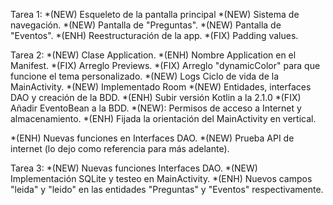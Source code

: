 Tarea 1:
*(NEW) Esqueleto de la pantalla principal
*(NEW) Sistema de navegación.
*(NEW) Pantalla de "Preguntas".
*(NEW) Pantalla de "Eventos".
*(ENH) Reestructuración de la app.
*(FIX) Padding values.

Tarea 2:
*(NEW) Clase Application.
*(ENH) Nombre Application en el Manifest.
*(FIX) Arreglo Previews.
*(FIX) Arreglo "dynamicColor" para que funcione el tema personalizado.
*(NEW) Logs Ciclo de vida de la MainActivity.
*(NEW) Implementado Room
*(NEW) Entidades, interfaces DAO y creación de la BDD.
*(ENH) Subir versión Kotlin a la 2.1.0
*(FIX) Añadir EventoBean a la BDD.
*(NEW): Permisos de acceso a Internet y almacenamiento.
*(ENH) Fijada la orientación del MainActivity en vertical.

*(ENH) Nuevas funciones en Interfaces DAO.
*(NEW) Prueba API de internet (lo dejo como referencia para más adelante).

Tarea 3:
*(NEW) Nuevas funciones Interfaces DAO.
*(NEW) Implementación SQLite y testeo en MainActivity.
*(ENH) Nuevos campos "leida" y "leido" en las entidades "Preguntas" y "Eventos" respectivamente.